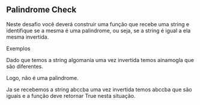 ## Palindrome Check

Neste desafio você deverá construir uma função que recebe uma string e identifique se a mesma é uma palindrome,
ou seja, se a string é igual a ela mesma invertida.

Exemplos

Dado que temos a string algomania uma vez invertida temos ainamogla que são diferentes.

Logo, não é uma palindrome.

Ja se recebemos a string abccba uma vez invertida temos abccba que são iguais e a função deve retornar True nesta situação.